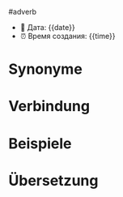 #adverb
- 📍 Дата: {{date}}
- ⏰ Время создания: {{time}}
# Synonyme

# Verbindung 

# Beispiele

# Übersetzung
